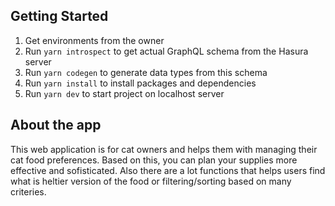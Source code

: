 ## Getting Started

1. Get environments from the owner 
2. Run ```yarn introspect``` to get actual GraphQL schema from the Hasura server
3. Run ```yarn codegen``` to generate data types from this schema
4. Run ```yarn install``` to install packages and dependencies
5. Run ```yarn dev``` to start project on localhost server

## About the app

This web application is for cat owners and helps them with managing their cat food preferences. Based on this, you can plan your supplies more effective and sofisticated. Also there are a lot functions that helps users find what is heltier version of the food or filtering/sorting based on many criteries.

